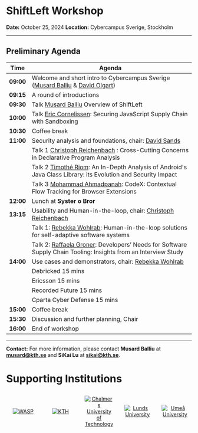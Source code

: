 # ShiftLeft Workshop
**Date:** October 25, 2024
**Location:** Cybercampus Sverige, Stockholm

---

## Preliminary Agenda

| **Time**   | **Agenda**                                                                                   |
|------------|----------------------------------------------------------------------------------------------|
| **09:00**  | Welcome and short intro to Cybercampus Sverige ([Musard Balliu](https://people.kth.se/~musard/) & [David Olgart](https://www.kth.se/profile/olgart))               |
| **09:15**  | A round of introductions                                                                    |
| **09:30**  | Talk [Musard Balliu](https://people.kth.se/~musard/) Overview of ShiftLeft                                            |
| **10:00**  | Talk [Eric Cornelissen](https://www.kth.se/profile/ericco): Securing JavaScript Supply Chain with Sandboxing                    |
| **10:30**  | Coffee break                                                                                |
| **11:00**  | Security analysis and foundations, chair: [David Sands](https://www.cse.chalmers.se/~dave/Homepage_David_Sands/Home.html)                              |
|            | Talk 1 [Christoph Reichenbach](https://creichen.net/) : Cross-Cutting Concerns in Declarative Program Analysis        |
|            | Talk 2 [Timothé Riom](https://www.umu.se/en/staff/timothee-riom/): An In-Depth Analysis of Android's Java Class Library: its Evolution and Security Impact |
|            | Talk 3 [Mohammad Ahmadpanah](https://research.chalmers.se/en/person/meseyed): CodeX: Contextual Flow Tracking for Browser Extensions          |
| **12:00**  | Lunch at **Syster o Bror**                                                                  |
| **13:15**  | Usability and Human-in-the-loop, chair: [Christoph Reichenbach](https://creichen.net/)                        |
|            | Talk 1: [Rebekka Wohlrab](https://rebekkaa.github.io/): Human-in-the-loop solutions for self-adaptive software systems                                                                                                    |
|            |  Talk 2: [Raffaela Groner](https://www.chalmers.se/en/persons/raffaela/): Developers’ Needs for Software Supply Chain Tooling: Insights from an Interview Study | 
| **14:00**  |  Use cases and demonstrators, chair:  [Rebekka Wohlrab](https://rebekkaa.github.io/) | 
|  | Debricked 15 mins |
|  | Ericsson  15 mins |
|  | Recorded Future 15 mins | 
|  | Cparta Cyber Defense 15 mins |  
| **15:00**  | Coffee break                                                                                 |
| **15:30**  | Discussion and further planning, Chair                                                       |
| **16:00**  | End of workshop                                                                              |
---

**Contact:**
For more information, please contact **Musard Balliu** at **musard@kth.se** and **SiKai Lu** at **sikai@kth.se**.


# Supporting Institutions
<div style="display: flex; justify-content: center; align-items: center; flex-wrap: wrap; gap: 10px;">
<div style="flex: 1; text-align: center; padding: 10px;">
    <a href="https://wasp-sweden.org/" target="_blank">
      <img src="https://wasp-sweden.org/wp-content/themes/wasp/assets/img/logo.png" alt="WASP" style="max-width: 200px;">
    </a>
  </div>
  <div style="flex: 1; text-align: center; padding: 10px;">
    <a href="https://www.kth.se/" target="_blank">
      <img src="https://wasp-sweden.org/wp-content/uploads/2019/05/kth.png" alt="KTH" style="max-width: 100px;">
    </a>
  </div>
  <div style="flex: 1; text-align: center; padding: 10px;">
    <a href="http://www.chalmers.se/" target="_blank">
      <img src="https://wasp-sweden.org/wp-content/uploads/2019/05/chalmers1.png" alt="Chalmers University of Technology" style="max-width: 100px;">
    </a>
  </div>
  <div style="flex: 1; text-align: center; padding: 10px;">
    <a href="http://www.lth.se/" target="_blank">
      <img src="https://wasp-sweden.org/wp-content/uploads/2019/05/lunds1.png" alt="Lunds University" style="max-width: 100px;">
    </a>
  </div>
  <div style="flex: 1; text-align: center; padding: 10px;">
    <a href="http://www.umu.se/" target="_blank">
    <img src="https://wasp-sweden.org/wp-content/uploads/2019/05/umea-200x200.png" alt="Umeå University" style="max-width: 100px;">
    </a>
  </div>
</div>

